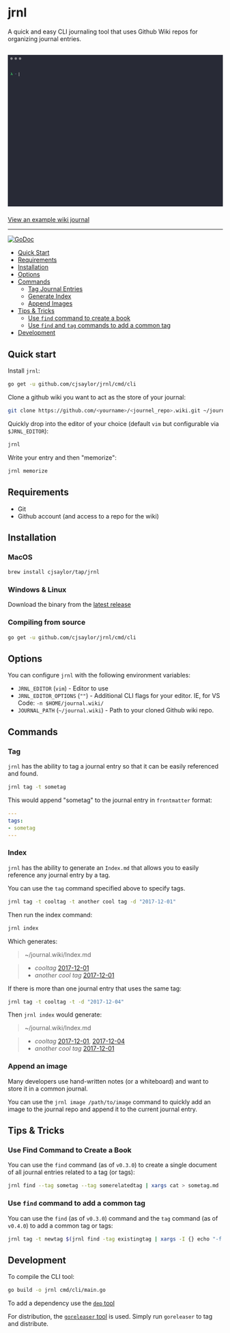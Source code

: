# jrnl

A quick and easy CLI journaling tool that uses Github Wiki repos for organizing journal entries.

![](jrnl.gif)
---

[View an example wiki journal](https://github.com/cjsaylor/jrnl/wiki)

---

[![GoDoc](https://godoc.org/github.com/cjsaylor/jrnl?status.svg)](https://godoc.org/github.com/cjsaylor/jrnl)

* [Quick Start](#quick-start)
* [Requirements](#requirements)
* [Installation](#installation)
* [Options](#options)
* [Commands](#commands)
	* [Tag Journal Entries](#tag)
	* [Generate Index](#index)
	* [Append Images](#append-an-image)
* [Tips & Tricks](#tips--tricks)
	* [Use `find` command to create a book](#use-find-command-to-create-a-book)
	* [Use `find` and `tag` commands to add a common tag](#use-find-and-tag-commands-to-add-a-common-tag)
* [Development](#development)

## Quick start

Install `jrnl`:

```bash
go get -u github.com/cjsaylor/jrnl/cmd/cli
```

Clone a github wiki you want to act as the store of your journal:

```bash
git clone https://github.com/<yourname>/<journel_repo>.wiki.git ~/journal.wiki
```

Quickly drop into the editor of your choice (default `vim` but configurable via `$JRNL_EDITOR`):

```bash
jrnl
```

Write your entry and then "memorize":

```bash
jrnl memorize
```

## Requirements

* Git
* Github account (and access to a repo for the wiki)

## Installation

### MacOS

```bash
brew install cjsaylor/tap/jrnl
```

### Windows & Linux

Download the binary from the [latest release](https://github.com/cjsaylor/jrnl/releases/latest)

### Compiling from source

```bash
go get -u github.com/cjsaylor/jrnl/cmd/cli
```

## Options

You can configure `jrnl` with the following environment variables:

* `JRNL_EDITOR` (`vim`) - Editor to use
* `JRNL_EDITOR_OPTIONS` (`""`) - Additional CLI flags for your editor. IE, for VS Code: `-n $HOME/journal.wiki/`
* `JOURNAL_PATH` (`~/journal.wiki`) - Path to your cloned Github wiki repo.

## Commands

### Tag

`jrnl` has the ability to tag a journal entry so that it can be easily referenced and found.

```bash
jrnl tag -t sometag
```

This would append "sometag" to the journal entry in `frontmatter` format:

```yaml
---
tags:
- sometag
---
```

### Index

`jrnl` has the ability to generate an `Index.md` that allows you to easily reference any journal entry by a tag.

You can use the `tag` command specified above to specify tags.

```bash
jrnl tag -t cooltag -t another cool tag -d "2017-12-01"
```

Then run the index command:

```bash
jrnl index
```

Which generates:

> ~/journal.wiki/Index.md

> * *cooltag* [2017-12-01]()
> * *another cool tag* [2017-12-01]()

If there is more than one journal entry that uses the same tag:

```bash
jrnl tag -t cooltag -t -d "2017-12-04"
```

Then `jrnl index` would generate:

> ~/journal.wiki/Index.md

> * *cooltag* [2017-12-01](), [2017-12-04]()
> * *another cool tag* [2017-12-01]()

### Append an image

Many developers use hand-written notes (or a whiteboard) and want to store it in a common journal.

You can use the `jrnl image /path/to/image` command to quickly add an image to the journal repo and append it to the current journal entry.

## Tips & Tricks

### Use Find Command to Create a Book

You can use the `find` command (as of `v0.3.0`) to create a single document of all journal entries related to a tag (or tags):

```bash
jrnl find --tag sometag --tag somerelatedtag | xargs cat > sometag.md
```

### Use `find` command to add a common tag

You can use the `find` (as of `v0.3.0`) command and the `tag` command (as of `v0.4.0`) to add a common tag or tags:

```bash
jrnl tag -t newtag $(jrnl find -tag existingtag | xargs -I {} echo "-f {}")
```

## Development

To compile the CLI tool:

```bash
go build -o jrnl cmd/cli/main.go
```

To add a dependency use the [`dep` tool](https://github.com/golang/dep)

For distribution, the [`goreleaser` tool](https://goreleaser.com/) is used. Simply run `goreleaser` to tag and distribute.